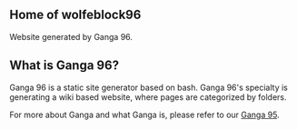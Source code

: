 ## Home of wolfeblock96

Website generated by Ganga 96.

## What is Ganga 96?

Ganga 96 is a static site generator based on bash. Ganga 96's specialty is generating a wiki based website, where pages are categorized by folders.

For more about Ganga and what Ganga is, please refer to our [Ganga 95](https://docs.google.com/document/d/1xM4mMDjjdwk9sHxxSvOF8BEvieb6F4EXvRq8QEG4Fcw/edit?tab=t.0#heading=h.iztfrtvhfajr
).
